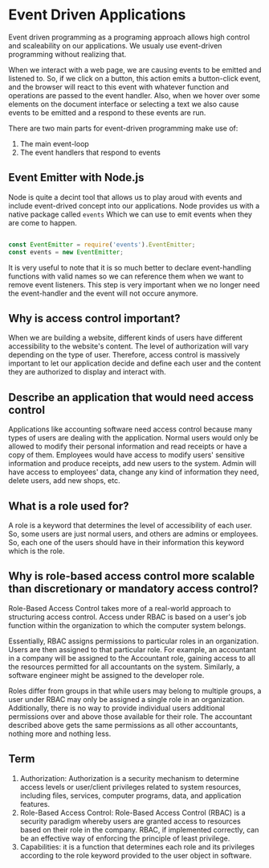 # Event Driven Applications

Event driven programming as a programing approach allows high control and scaleability on our applications. We usualy use event-driven programming without realizing that.

When we interact with a web page, we are causing events to be emitted and listened to. So, if we click on a button, this action emits a button-click event, and the browser will react to this event with whatever function and operations are passed to the event handler. Also, when we hover over some elements on the document interface or selecting a text we also cause events to be emitted and a respond to these events are run.

There are two main parts for event-driven programming make use of:

1. The main event-loop
2. The event handlers that respond to events

## Event Emitter with Node.js

Node is quite a decint tool that allows us to play aroud with events and include event-drived concept into our applications.
Node provides us with a native package called `events` Which we can use to emit events when they are come to happen.

```javascript

const EventEmitter = require('events').EventEmitter;
const events = new EventEmitter;

```

It is very useful to note that it is so much better to declare event-handling functions with valid names so we can reference them when we want to remove event listeners. This step is very important when we no longer need the event-handler and the event will not occure anymore.

## Why is access control important?

When we are building a website, different kinds of users have different accessibility to the website's content. The level of authorization will vary depending on the type of user. Therefore, access control is massively important to let our application decide and define each user and the content they are authorized to display and interact with.

## Describe an application that would need access control

Applications like accounting software need access control because many types of users are dealing with the application. Normal users would only be allowed to modify their personal information and read receipts or have a copy of them. Employees would have access to modify users' sensitive information and produce receipts, add new users to the system. Admin will have access to employees' data, change any kind of information they need, delete users, add new shops, etc.

## What is a role used for?

A role is a keyword that determines the level of accessibility of each user. So, some users are just normal users, and others are admins or employees. So, each one of the users should have in their information this keyword which is the role.

## Why is role-based access control more scalable than discretionary or mandatory access control?

Role-Based Access Control takes more of a real-world approach to structuring access control. Access under RBAC is based on a user's job function within the organization to which the computer system belongs.

Essentially, RBAC assigns permissions to particular roles in an organization. Users are then assigned to that particular role. For example, an accountant in a company will be assigned to the Accountant role, gaining access to all the resources permitted for all accountants on the system. Similarly, a software engineer might be assigned to the developer role.

Roles differ from groups in that while users may belong to multiple groups, a user under RBAC may only be assigned a single role in an organization. Additionally, there is no way to provide individual users additional permissions over and above those available for their role. The accountant described above gets the same permissions as all other accountants, nothing more and nothing less.

## Term

1. Authorization: Authorization is a security mechanism to determine access levels or user/client privileges related to system resources, including files, services, computer programs, data, and application features.
2. Role-Based Access Control: Role-Based Access Control (RBAC) is a security paradigm whereby users are granted access to resources based on their role in the company. RBAC, if implemented correctly, can be an effective way of enforcing the principle of least privilege.
3. Capabilities: it is a function that determines each role and its privileges according to the role keyword provided to the user object in software.
